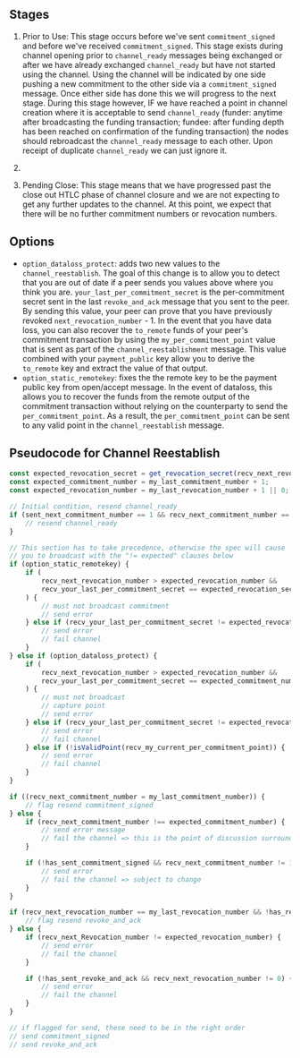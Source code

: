 ## Stages

1.  Prior to Use: This stage occurs before we've sent `commitment_signed` and before we've received `commitment_signed`. This stage exists during channel opening prior to `channel_ready` messages being exchanged or after we have already exchanged `channel_ready` but have not started using the channel. Using the channel will be indicated by one side pushing a new commitment to the other side via a `commitment_signed` message. Once either side has done this we will progress to the next stage. During this stage however, IF we have reached a point in channel creation where it is acceptable to send `channel_ready` (funder: anytime after broadcasting the funding transaction; fundee: after funding depth has been reached on confirmation of the funding transaction) the nodes should rebroadcast the `channel_ready` message to each other. Upon receipt of duplicate `channel_ready` we can just ignore it.

2.

3.  Pending Close: This stage means that we have progressed past the close out HTLC phase of channel closure and we are not expecting to get any further updates to the channel. At this point, we expect that there will be no further commitment numbers or revocation numbers.

## Options

-   `option_dataloss_protect`: adds two new values to the `channel_reestablish`. The goal of this change is to allow you to detect that you are out of date if a peer sends you values above where you think you are. `your_last_per_commitment_secret` is the per-commitment secret sent in the last `revoke_and_ack` message that you sent to the peer. By sending this value, your peer can prove that you have previously revoked `next_revocation_number` - 1. In the event that you have data loss, you can also recover the `to_remote` funds of your peer's commitment transaction by using the `my_per_commitment_point` value that is sent as part of the `channel_reestablishment` message. This value combined with your `payment_public` key allow you to derive the `to_remote` key and extract the value of that output.
-   `option_static_remotekey`: fixes the the remote key to be the payment public key from open/accept message. In the event of dataloss, this allows you to recover the funds from the remote output of the commitment transaction without relying on the counterparty to send the `per_commitment_point`. As a result, the `per_commitment_point` can be sent to any valid point in the `channel_reestablish` message.

## Pseudocode for Channel Reestablish

```typescript
const expected_revocation_secret = get_revocation_secret(recv_next_revocation_number - 1);
const expected_commitment_number = my_last_commitment_number + 1;
const expected_revocation_number = my_last_revocation_number + 1 || 0;

// Initial condition, resend channel_ready
if (sent_next_commitment_number == 1 && recv_next_commitment_number == 1) {
    // resend channel_ready
}

// This section has to take precedence, otherwise the spec will cause
// you to broadcast with the "!= expected" clauses below
if (option_static_remotekey) {
    if (
        recv_next_revocation_number > expected_revocation_number &&
        recv_your_last_per_commitment_secret == expected_revocation_secret
    ) {
        // must not broadcast commitment
        // send error
    } else if (recv_your_last_per_commitment_secret != expected_revocation_secret) {
        // send error
        // fail channel
    }
} else if (option_dataloss_protect) {
    if (
        recv_next_revocation_number > expected_revocation_number &&
        recv_your_last_per_commitment_secret == expected_commitment_number
    ) {
        // must not broadcast
        // capture point
        // send error
    } else if (recv_your_last_per_commitment_secret != expected_revocation_secret) {
        // send error
        // fail channel
    } else if (!isValidPoint(recv_my_current_per_commitment_point)) {
        // send error
        // fail channel
    }
}

if ((recv_next_commitment_number = my_last_commitment_number)) {
    // flag resend commitment_signed
} else {
    if (recv_next_commitment_number !== expected_commitment_number) {
        // send error message
        // fail the channel => this is the point of discussion surrounding waiting for a peer to send an error message
    }

    if (!has_sent_commitment_signed && recv_next_commitment_number != 1) {
        // send error
        // fail the channel => subject to change
    }
}

if (recv_next_revocation_number == my_last_revocation_number && !has_recv_closing_signed) {
    // flag resend revoke_and_ack
} else {
    if (recv_next_Revocation_number != expected_revocation_number) {
        // send error
        // fail the channel
    }

    if (!has_sent_revoke_and_ack && recv_next_revocation_number != 0) {
        // send error
        // fail the channel
    }
}

// if flagged for send, these need to be in the right order
// send commitment_signed
// send revoke_and_ack
```
